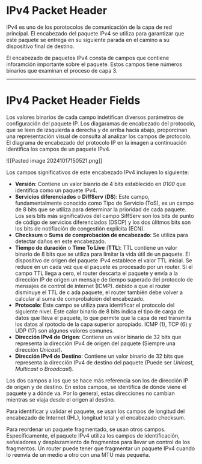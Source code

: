 # IPv4 Packet Header

IPv4 es uno de los porotocolos de comunicación de la capa de red principal. El encabezado del paquete IPv4 se utiliza para garantizar que este paquete se entrega en su siguiente parada en el camino a su dispositivo final de destino.

El encabezado de paquetes IPv4 consta de campos que contiene inforamción importante sobre el paquete. Estos campos tiene números binarios que examinan el proceso de capa 3.

----
# IPv4 Packet Header Fields

Los valores binarios de cada campo indetifican diversos parámetros de configuración del paquete IP. Los diagaramas de encabezado del protocolo, que se leen de izsquierda a derecha y de arriba hacia abajo, proporcinan una representación visual de consulta al analizar los campos de protocolo. El diagrama de encabezado del protocolo IP en la imagen a continuación identifica los campos de un paquete IPv4.

![[Pasted image 20241017150521.png]]

Los campos significativos de este encabezado IPv4 incluyen lo siguiente:

- **Versión**: Contiene un valor bianrio de 4 bits establecido en *0100* que identifica como un paquete IPv4.
- **Servicios diferenciados** o **DiffServ** (**DS**): Este campo, fundamentalmente conocido como Tipo de Servicio (ToS), es un campo de 8 bits que  se utiliza para determinar la prioridad de cada paquete. Los seis bits más significativos del campo SiffServ son los bits de punto de código de servicios diferenciados (DSCP) y los dos úlitmos bits son los bits de notifiación de congestión explícita (ECN).
- **Checksum** o **Suma de comprobación de encabezado**: Se utiliza para detectar daños en este encabezado.
- **Tiempo de duración** o **Time To Live** (**TTL**): TTL contiene un valor binario de 8 bits que se utiliza para limitar la vida útil de un paquete. El dispositivo de origen del paquete IPv4 establece el valor TTL inicial. Se reduce en un cada vez que el paquete es procesado por un router. Si el campo TTL llega a cero, el router descarta el paquete y envía a la dirección IP de origen un mensaje de tiempo superado del protocolo de mensajes de control de internet (ICMP). debido a que el router disminuye el TTL de c ada paquete, el router también debe volver a calcular al suma de comprobalción del encabezado.
 - **Protocolo**: Este campo se utiliza para identificar el protocolo del siguiente nivel. Este calor binario de 8 bits indica el tipo de carga de datos que lleva el paquete, lo que permite que la capa de red transmita los datos al rpotoclo de la capa superior apropiado. ICMP (1), TCP (6) y UDP (17) son algunos valores comunes.
 - **Dirección IPv4 de Origen**: Contiene un valor binario de 32 bits que representa la dirección IPv4 de origen del paquete (Siempre una dirección *Unicast*).
 - **Dirección IPv4 de Destino**: Contiene un valor binario de 32 bits que representa la dirección IPv4 de destino del paquete (Puede ser *Unicast*, *Multicast* o *Broadcast*).

Los dos campos a los que se hace más referencia son los de dirección IP de origen y de destino. En estos campos, se identifica de dónde viene el paquete y a dónde va. Por lo general, estas direcciones no cambian mientras se viaja desde el origen al destino.

Para identificar y validar el paquete, se usan los campos de longitud del encabezado de Internet (IHL), longitud total y el encabezado checksum.

Para reordenar un paquete fragmentado, se usan otros campos. Específicamente, el paquete IPv4 utiliza los campos de identificación, señaladores y desplazamiento de fragmentos para llevar un control de los fragmentos. Un router puede tener que fragmentar un paquete IPv4 cuando lo reenvía de un medio a otro con una MTU más pequeña.

